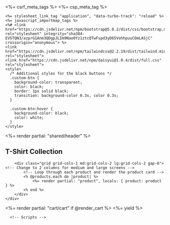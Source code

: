 <!DOCTYPE html>
<html>
  <head>
    <title>Shirtmanr</title>
    <meta name="viewport" content="width=device-width,initial-scale=1">
    <%= csrf_meta_tags %>
    <%= csp_meta_tag %>

    <%= stylesheet_link_tag "application", "data-turbo-track": "reload" %>
    <%= javascript_importmap_tags %>
    <%# <link href="https://cdn.jsdelivr.net/npm/bootstrap@5.0.2/dist/css/bootstrap.min.css" rel="stylesheet" integrity="sha384-EVSTQN3/azprG1Anm3QDgpJLIm9Nao0Yz1ztcQTwFspd3yD65VohhpuuCOmLASjC" crossorigin="anonymous"> %>
    <link href="https://cdn.jsdelivr.net/npm/tailwindcss@2.2.19/dist/tailwind.min.css" rel="stylesheet">
    <link href="https://cdn.jsdelivr.net/npm/daisyui@1.0.4/dist/full.css" rel="stylesheet">
    <style>
      /* Additional styles for the black buttons */
      .custom-btn {
        background-color: transparent;
        color: black;
        border: 1px solid black;
        transition: background-color 0.3s, color 0.3s;
      }

      .custom-btn:hover {
        background-color: black;
        color: white;
      }
    </style>
  </head>

<body class="bg-black text-white">

<!-- Include the header -->
<%= render partial: "shared/header" %>
<!-- Include the xy -->
<div class="container mx-auto py-8">
    <div class="max-w-7xl mx-auto">
        <h2 class="text-3xl font-bold text-center mb-8">T-Shirt Collection</h2>

        <div class="grid grid-cols-1 md:grid-cols-2 lg:grid-cols-2 gap-6"> <!-- Change to 2 columns for medium and large screens -->
            <!-- Loop through each product and render the product card -->
            <% @products.each do |product| %>
                <%= render partial: "product", locals: { product: product } %>
            <% end %>
        </div>
    </div>
</div>
<!-- Include the xy -->
    <%= render partial: "cart/cart" if @render_cart %>
    <%= yield %>

      <!-- Scripts -->
  <script src="https://cdn.jsdelivr.net/npm/alpinejs@2.8.2/dist/alpine.min.js" defer></script>
  </body>
</html>
